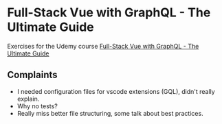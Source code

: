 # Full-Stack Vue with GraphQL - The Ultimate Guide

Exercises for the Udemy course [Full-Stack Vue with GraphQL - The Ultimate Guide](https://www.udemy.com/full-stack-vue-with-graphql-the-ultimate-guide)

## Complaints

* I needed configuration files for vscode extensions (GQL), didn't really explain.
* Why no tests?
* Really miss better file structuring, some talk about best practices.